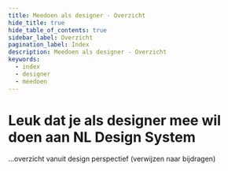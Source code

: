 ```yaml
---
title: Meedoen als designer - Overzicht
hide_title: true
hide_table_of_contents: true
sidebar_label: Overzicht
pagination_label: Index
description: Meedoen als designer - Overzicht
keywords:
  - index
  - designer
  - meedoen
---
```


# Leuk dat je als designer mee wil doen aan NL Design System

...overzicht vanuit design perspectief (verwijzen naar bijdragen)
